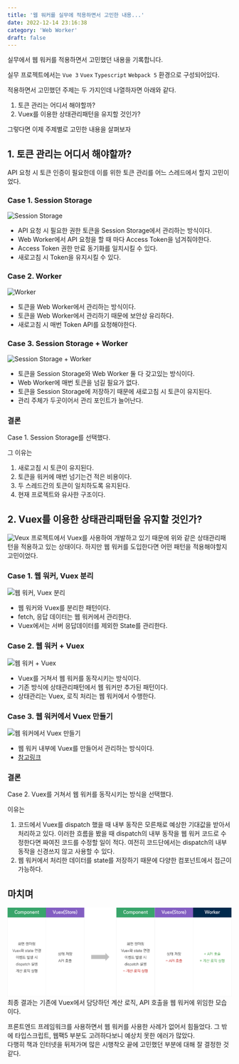 ```yaml
---
title: '웹 워커를 실무에 적용하면서 고민한 내용...'
date: 2022-12-14 23:16:38
category: 'Web Worker'
draft: false
---
```


실무에서 웹 워커를 적용하면서 고민했던 내용을 기록합니다.

실무 프로젝트에서는 `Vue 3` `Vuex` `Typescript` `Webpack 5` 환경으로 구성되어있다.

적용하면서 고민했던 주제는 두 가지인데 나열하자면 아래와 같다.

1. 토큰 관리는 어디서 해야할까?
2. Vuex를 이용한 상태관리패턴을 유지할 것인가?

그렇다면 이제 주제별로 고민한 내용을 살펴보자

## 1. 토큰 관리는 어디서 해야할까?

API 요청 시 토큰 인증이 필요한데 이를 위한 토큰 관리를 어느 스레드에서 할지 고민이었다.

### Case 1. Session Storage

![Session Storage](./images/session-storage.png)

- API 요청 시 필요한 권한 토큰을 Session Storage에서 관리하는 방식이다.
- Web Worker에서 API 요청을 할 때 마다 Access Token을 넘겨줘야한다.
- Access Token 권한 만료 동기화를 일치시킬 수 있다.
- 새로고침 시 Token을 유지시킬 수 있다.

### Case 2. Worker

![Worker](./images/worker.png)

- 토큰을 Web Worker에서 관리하는 방식이다.
- 토큰을 Web Worker에서 관리하기 때문에 보안상 유리하다.
- 새로고침 시 매번 Token API를 요청해야한다.

### Case 3. Session Storage + Worker

![Session Storage + Worker](./images/session-storage-plus-worker.png)

- 토큰을 Session Storage와 Web Worker 둘 다 갖고있는 방식이다.
- Web Worker에 매번 토큰을 넘길 필요가 없다.
- 토큰을 Session Storage에 저장하기 때문에 새로고침 시 토큰이 유지된다.
- 관리 주체가 두곳이어서 관리 포인트가 늘어난다.

### 결론

Case 1. Session Storage를 선택했다.

그 이유는

1. 새로고침 시 토큰이 유지된다.
2. 토큰을 워커에 매번 넘기는건 적은 비용이다.
3. 두 스레드간의 토큰이 일치하도록 유지된다.
4. 현재 프로젝트와 유사한 구조이다.

## 2. Vuex를 이용한 상태관리패턴을 유지할 것인가?

![Veux](./images//vuex.png)
프로젝트에서 Vuex를 사용하여 개발하고 있기 때문에 위와 같은 상태관리패턴을 적용하고 있는 상태이다. 하지만 웹 워커를 도입한다면 어떤 패턴을 적용해야할지 고민이었다.

### Case 1. 웹 워커, Vuex 분리

![웹 워커, Vuex 분리](./images/case1-pattern.png)

- 웹 워커와 Vuex를 분리한 패턴이다.
- fetch, 응답 데이터는 웹 워커에서 관리한다.
- Vuex에서는 서버 응답데이터를 제외한 State를 관리한다.

### Case 2. 웹 워커 + Vuex

![웹 워커 + Vuex](./images/webworker-plus-vuex.png)

- Vuex를 거쳐서 웹 워커를 동작시키는 방식이다.
- 기존 방식에 상태관리패턴에서 웹 워커만 추가된 패턴이다.
- 상태관리는 Vuex, 로직 처리는 웹 워커에서 수행한다.

### Case 3. 웹 워커에서 Vuex 만들기

![웹 워커에서 Vuex 만들기](./images/vuex-in-worker.png)

- 웹 워커 내부에 Vuex를 만들어서 관리하는 방식이다.
- [참고링크](https://logaretm.com/blog/vuex-off-main-thread/#nature-of-javascript)

### 결론

Case 2. Vuex를 거쳐서 웹 워커를 동작시키는 방식을 선택했다.

이유는

1. 코드에서 Vuex를 dispatch 했을 때 내부 동작은 모른채로 예상한 기대값을 받아서 처리하고 있다. 이러한 흐름을 봤을 때 dispatch의 내부 동작을 웹 워커 코드로 수정한다면 짜여진 코드를 수정할 일이 적다. 여전히 코드단에서는 dispatch의 내부 동작을 신경쓰지 않고 사용할 수 있다.
2. 웹 워커에서 처리한 데이터를 state를 저장하기 때문에 다양한 컴포넌트에서 접근이 가능하다.

## 마치며

![역할](./images/role.png)
최종 결과는 기존에 Vuex에서 담당하던 계산 로직, API 호출을 웹 워커에 위임한 모습이다.

프론트엔드 프레임워크를 사용하면서 웹 워커를 사용한 사례가 없어서 힘들었다. 그 밖에 타입스크립트, 웹팩5 부분도 고려하다보니 예상치 못한 에러가 많았다.  
다행히 책과 인터넷을 뒤져가며 많은 시행착오 끝에 고민했던 부분에 대해 잘 결정한 것 같다.
